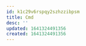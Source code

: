 ```yaml
---
id: k1c29v6rspqy2szhzzibpsm
title: Cmd
desc: ''
updated: 1641324491356
created: 1641324491356
---
```



